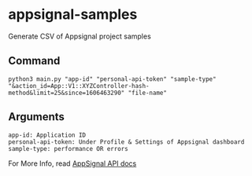 # appsignal-samples

Generate CSV of Appsignal project samples

## Command
```
python3 main.py "app-id" "personal-api-token" "sample-type" "&action_id=App::V1::XYZController-hash-method&limit=25&since=1606463290" "file-name"
```

## Arguments

```
app-id: Application ID
personal-api-token: Under Profile & Settings of Appsignal dashboard
sample-type: performance OR errors
```

For More Info, read [AppSignal API docs](https://docs.appsignal.com/api/samples.html)